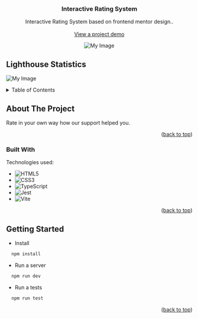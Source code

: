 <p id="readme-top"></p>
<div align="center">
  <h3 align="center">Interactive Rating System</h3>

  <p align="center">
     Interactive Rating System based on frontend mentor design..
    <br />
    <br />
    <a href="https://results-summary-kwdw.vercel.app/">View a project demo</a>
  </p>

![My Image](assets/images/desktop-preview.jpg)

</div>

## Lighthouse Statistics

![My Image](assets/images/lighthouse.png)

<!-- TABLE OF CONTENTS -->
<details>
  <summary>Table of Contents</summary>
  <ol>
    <li>
      <a href="#about-the-project">About The Project</a>
      <ul>
        <li><a href="#built-with">Built With</a></li>
      </ul>
    </li>
    <li>
      <a href="#getting-started">Getting Started</a>
      <ul>
        <li><a href="#installation">Installation</a></li>
      </ul>
    </li>
  </ol>
</details>

<!-- ABOUT THE PROJECT -->

## About The Project

Rate in your own way how our support helped you.

<p align="right">(<a href="#readme-top">back to top</a>)</p>

### Built With

Technologies used:

- ![HTML5](https://img.shields.io/badge/html5-%23E34F26.svg?style=for-the-badge&logo=html5&logoColor=white)
- ![CSS3](https://img.shields.io/badge/css3-%231572B6.svg?style=for-the-badge&logo=css3&logoColor=white)
- ![TypeScript](https://img.shields.io/badge/typescript-%23007ACC.svg?style=for-the-badge&logo=typescript&logoColor=white)
- ![Jest](https://img.shields.io/badge/-jest-%23C21325?style=for-the-badge&logo=jest&logoColor=white)
- ![Vite](https://img.shields.io/badge/vite-%23646CFF.svg?style=for-the-badge&logo=vite&logoColor=white)

<p align="right">(<a href="#readme-top">back to top</a>)</p>

<!-- GETTING STARTED -->

## Getting Started

- Install

```sh
  npm install
```

- Run a server

```sh
  npm run dev
```

- Run a tests

```sh
  npm run test
```

<p align="right">(<a href="#readme-top">back to top</a>)</p>
